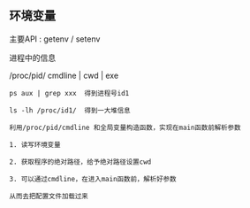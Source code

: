 ## 环境变量

主要API : getenv / setenv

进程中的信息 

/proc/pid/ cmdline | cwd | exe

```
ps aux | grep xxx  得到进程号id1

ls -lh /proc/id1/  得到一大堆信息

利用/proc/pid/cmdline 和全局变量构造函数，实现在main函数前解析参数

1. 读写环境变量

2. 获取程序的绝对路径，给予绝对路径设置cwd

3. 可以通过cmdline，在进入main函数前，解析好参数

从而去把配置文件加载过来